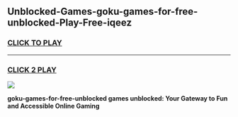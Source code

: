 
## Unblocked-Games-goku-games-for-free-unblocked-Play-Free-iqeez
<h3>
<a href="https://premium76.site?title=goku-games-for-free-unblocked&ref=09A">CLICK TO PLAY</a></h3>
<hr>

<h3>
<a href="https://premium76.site?title=goku-games-for-free-unblocked&ref=09A">CLICK 2 PLAY</a>
  
</h3>

<a href="https://premium76.site?title=goku-games-for-free-unblocked&ref=09A"><img src="https://clearcache.store/games.png"></a>


**goku-games-for-free-unblocked games unblocked: Your Gateway to Fun and Accessible Online Gaming**
